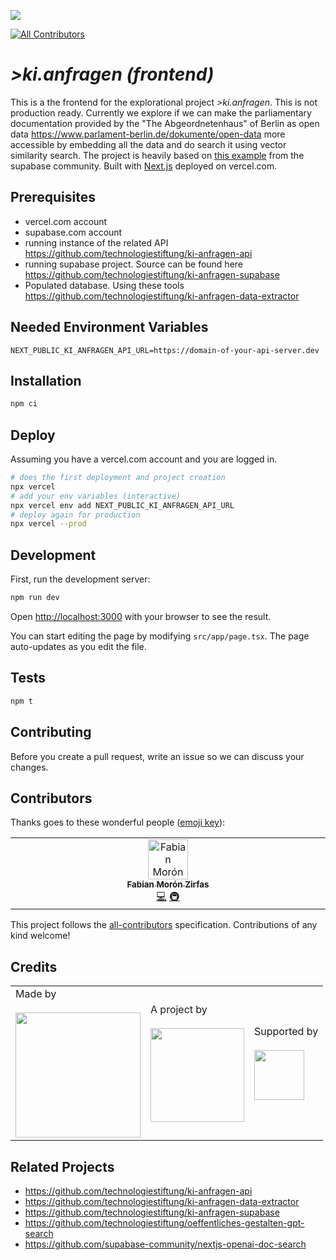 ![](https://img.shields.io/badge/Built%20with%20%E2%9D%A4%EF%B8%8F-at%20Technologiestiftung%20Berlin-blue)

<!-- ALL-CONTRIBUTORS-BADGE:START - Do not remove or modify this section -->

[![All Contributors](https://img.shields.io/badge/all_contributors-1-orange.svg?style=flat-square)](#contributors-)

<!-- ALL-CONTRIBUTORS-BADGE:END -->

# _>ki.anfragen (frontend)_

This is a the frontend for the explorational project _>ki.anfragen_. This is not production ready. Currently we explore if we can make the parliamentary documentation provided by the "The Abgeordnetenhaus" of Berlin as open data https://www.parlament-berlin.de/dokumente/open-data more accessible by embedding all the data and do search it using vector similarity search. The project is heavily based on [this example](https://github.com/supabase-community/nextjs-openai-doc-search) from the supabase community. Built with [Next.js](https://nextjs.org/) deployed on vercel.com.

## Prerequisites

- vercel.com account
- supabase.com account
- running instance of the related API https://github.com/technologiestiftung/ki-anfragen-api
- running supabase project. Source can be found here https://github.com/technologiestiftung/ki-anfragen-supabase
- Populated database. Using these tools https://github.com/technologiestiftung/ki-anfragen-data-extractor

## Needed Environment Variables

```plain
NEXT_PUBLIC_KI_ANFRAGEN_API_URL=https://domain-of-your-api-server.dev
```

## Installation

```bash
npm ci
```

## Deploy

Assuming you have a vercel.com account and you are logged in.

```bash
# does the first deployment and project creation
npx vercel
# add your env variables (interactive)
npx vercel env add NEXT_PUBLIC_KI_ANFRAGEN_API_URL
# deploy again for production
npx vercel --prod
```

## Development

First, run the development server:

```bash
npm run dev
```

Open [http://localhost:3000](http://localhost:3000) with your browser to see the result.

You can start editing the page by modifying `src/app/page.tsx`. The page auto-updates as you edit the file.

## Tests

```bash
npm t
```

## Contributing

Before you create a pull request, write an issue so we can discuss your changes.

## Contributors

Thanks goes to these wonderful people ([emoji key](https://allcontributors.org/docs/en/emoji-key)):

<!-- ALL-CONTRIBUTORS-LIST:START - Do not remove or modify this section -->
<!-- prettier-ignore-start -->
<!-- markdownlint-disable -->
<table>
  <tbody>
    <tr>
      <td align="center" valign="top" width="14.28%"><a href="https://fabianmoronzirfas.me"><img src="https://avatars.githubusercontent.com/u/315106?v=4?s=64" width="64px;" alt="Fabian Morón Zirfas"/><br /><sub><b>Fabian Morón Zirfas</b></sub></a><br /><a href="https://github.com/technologiestiftung/ki-anfragen-frontend/commits?author=ff6347" title="Code">💻</a> <a href="#infra-ff6347" title="Infrastructure (Hosting, Build-Tools, etc)">🚇</a></td>
    </tr>
  </tbody>
</table>

<!-- markdownlint-restore -->
<!-- prettier-ignore-end -->

<!-- ALL-CONTRIBUTORS-LIST:END -->

This project follows the [all-contributors](https://github.com/all-contributors/all-contributors) specification. Contributions of any kind welcome!

## Credits

<table>
  <tr>
    <td>
      Made by <a href="https://citylab-berlin.org/de/start/">
        <br />
        <br />
        <img width="200" src="https://logos.citylab-berlin.org/logo-citylab-berlin.svg" />
      </a>
    </td>
    <td>
      A project by <a href="https://www.technologiestiftung-berlin.de/">
        <br />
        <br />
        <img width="150" src="https://logos.citylab-berlin.org/logo-technologiestiftung-berlin-de.svg" />
      </a>
    </td>
    <td>
      Supported by <a href="https://www.berlin.de/rbmskzl/">
        <br />
        <br />
        <img width="80" src="https://logos.citylab-berlin.org/logo-berlin-senatskanzelei-de.svg" />
      </a>
    </td>
  </tr>
</table>

## Related Projects

- https://github.com/technologiestiftung/ki-anfragen-api
- https://github.com/technologiestiftung/ki-anfragen-data-extractor
- https://github.com/technologiestiftung/ki-anfragen-supabase
- https://github.com/technologiestiftung/oeffentliches-gestalten-gpt-search
- https://github.com/supabase-community/nextjs-openai-doc-search
<!-- touch -->
